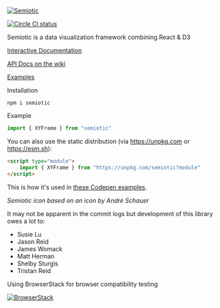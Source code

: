 [![Semiotic](semiotic_logo_horizontal.png "semiotic")](https://semiotic.nteract.io)

[![Circle CI status](https://circleci.com/gh/nteract/semiotic/tree/master.svg?style=shield)](https://circleci.com/gh/nteract/semiotic/tree/master)

Semiotic is a data visualization framework combining React &amp; D3

[Interactive Documentation](https://semiotic.nteract.io)

[API Docs on the wiki](https://semiotic.nteract.io/api)

[Examples](https://semiotic.nteract.io/examples)

Installation

```
npm i semiotic
```

Example

```js
import { XYFrame } from "semiotic"
```

You can also use the static distribution (via https://unpkg.com or https://esm.sh):

```html
<script type="module">
	import { XYFrame } from "https://unpkg.com/semiotic?module"
</script>
```

This is how it's used in [these Codepen examples](https://codepen.io/emeeks/).

_Semiotic icon based on an icon by André Schauer_

It may not be apparent in the commit logs but development of this library owes a lot to:

* Susie Lu
* Jason Reid
* James Womack
* Matt Herman
* Shelby Sturgis
* Tristan Reid


Using BrowserStack for browser compatibility testing

[![BrowserStack](browserstack_logo.png "browserstack")](http://browserstack.com/) 
